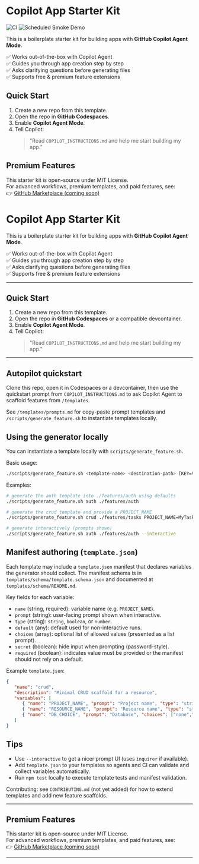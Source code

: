 # Copilot App Starter Kit

![CI](https://github.com/RippleJonathan/copilot-app-starter-kit/actions/workflows/ci.yml/badge.svg)
![Scheduled Smoke Demo](https://github.com/RippleJonathan/copilot-app-starter-kit/actions/workflows/smoke-schedule.yml/badge.svg)

This is a boilerplate starter kit for building apps with **GitHub Copilot Agent Mode**.  

✅ Works out-of-the-box with Copilot Agent  
✅ Guides you through app creation step by step  
✅ Asks clarifying questions before generating files  
✅ Supports free & premium feature extensions  


## Quick Start
1. Create a new repo from this template.  
2. Open the repo in **GitHub Codespaces**.  
3. Enable **Copilot Agent Mode**.  
4. Tell Copilot:  
   > "Read `COPILOT_INSTRUCTIONS.md` and help me start building my app."  


## Premium Features
This starter kit is open-source under MIT License.  
For advanced workflows, premium templates, and paid features, see:  
👉 [GitHub Marketplace (coming soon)](https://github.com/marketplace)  


# Copilot App Starter Kit

This is a boilerplate starter kit for building apps with **GitHub Copilot Agent Mode**.  

✅ Works out-of-the-box with Copilot Agent  
✅ Guides you through app creation step by step  
✅ Asks clarifying questions before generating files  
✅ Supports free & premium feature extensions  

---

## Quick Start
1. Create a new repo from this template.  
2. Open the repo in **GitHub Codespaces** or a compatible devcontainer.  
3. Enable **Copilot Agent Mode**.  
4. Tell Copilot:  
   > "Read `COPILOT_INSTRUCTIONS.md` and help me start building my app."  

---

## Autopilot quickstart

Clone this repo, open it in Codespaces or a devcontainer, then use the quickstart prompt from `COPILOT_INSTRUCTIONS.md` to ask Copilot Agent to scaffold features from `/templates`.

See `/templates/prompts.md` for copy-paste prompt templates and `/scripts/generate_feature.sh` to instantiate templates locally.

Using the generator locally
---------------------------

You can instantiate a template locally with `scripts/generate_feature.sh`.

Basic usage:

```bash
./scripts/generate_feature.sh <template-name> <destination-path> [KEY=VALUE ...]
```

Examples:

```bash
# generate the auth template into ./features/auth using defaults
./scripts/generate_feature.sh auth ./features/auth

# generate the crud template and provide a PROJECT_NAME
./scripts/generate_feature.sh crud ./features/tasks PROJECT_NAME=MyTasksApp

# generate interactively (prompts shown)
./scripts/generate_feature.sh auth ./features/auth --interactive
```

Manifest authoring (`template.json`)
----------------------------------

Each template may include a `template.json` manifest that declares variables the generator should collect.
The manifest schema is in `templates/schema/template.schema.json` and documented at `templates/schema/README.md`.

Key fields for each variable:

- `name` (string, required): variable name (e.g. `PROJECT_NAME`).
- `prompt` (string): user-facing prompt shown when interactive.
- `type` (string): `string`, `boolean`, or `number`.
- `default` (any): default used for non-interactive runs.
- `choices` (array): optional list of allowed values (presented as a list prompt).
- `secret` (boolean): hide input when prompting (password-style).
- `required` (boolean): indicates value must be provided or the manifest should not rely on a default.

Example `template.json`:

```json
{
   "name": "crud",
   "description": "Minimal CRUD scaffold for a resource",
   "variables": [
      { "name": "PROJECT_NAME", "prompt": "Project name", "type": "string", "default": "MyCrudApp" },
      { "name": "RESOURCE_NAME", "prompt": "Resource name", "type": "string", "default": "item" },
      { "name": "DB_CHOICE", "prompt": "Database", "choices": ["none","sqlite","postgres"], "default": "sqlite" }
   ]
}
```

Tips
----
- Use `--interactive` to get a nicer prompt UI (uses `inquirer` if available).
- Add `template.json` to your templates so agents and CI can validate and collect variables automatically.
- Run `npm test` locally to execute template tests and manifest validation.


Contributing: see `CONTRIBUTING.md` (not yet added) for how to extend templates and add new feature scaffolds.

---

## Premium Features
This starter kit is open-source under MIT License.  
For advanced workflows, premium templates, and paid features, see:  
👉 [GitHub Marketplace (coming soon)](https://github.com/marketplace)  

---
